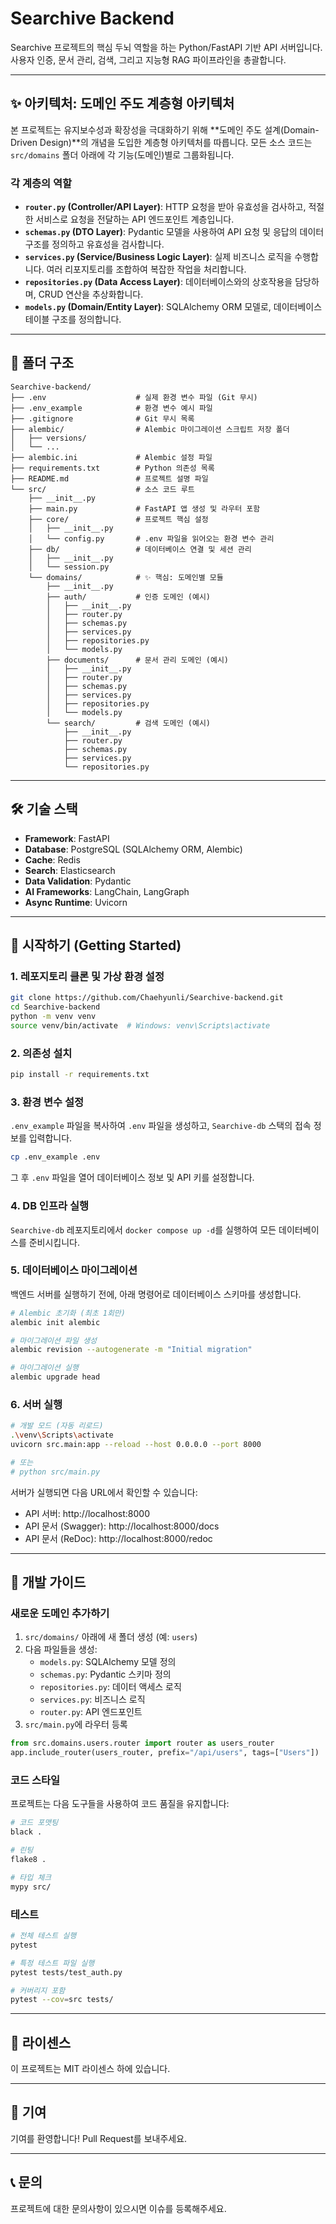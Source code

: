 # Searchive Backend

Searchive 프로젝트의 핵심 두뇌 역할을 하는 Python/FastAPI 기반 API 서버입니다. 사용자 인증, 문서 관리, 검색, 그리고 지능형 RAG 파이프라인을 총괄합니다.

---

## ✨ 아키텍처: 도메인 주도 계층형 아키텍처

본 프로젝트는 유지보수성과 확장성을 극대화하기 위해 **도메인 주도 설계(Domain-Driven Design)**의 개념을 도입한 계층형 아키텍처를 따릅니다. 모든 소스 코드는 `src/domains` 폴더 아래에 각 기능(도메인)별로 그룹화됩니다.

### 각 계층의 역할

-   **`router.py` (Controller/API Layer)**: HTTP 요청을 받아 유효성을 검사하고, 적절한 서비스로 요청을 전달하는 API 엔드포인트 계층입니다.
-   **`schemas.py` (DTO Layer)**: Pydantic 모델을 사용하여 API 요청 및 응답의 데이터 구조를 정의하고 유효성을 검사합니다.
-   **`services.py` (Service/Business Logic Layer)**: 실제 비즈니스 로직을 수행합니다. 여러 리포지토리를 조합하여 복잡한 작업을 처리합니다.
-   **`repositories.py` (Data Access Layer)**: 데이터베이스와의 상호작용을 담당하며, CRUD 연산을 추상화합니다.
-   **`models.py` (Domain/Entity Layer)**: SQLAlchemy ORM 모델로, 데이터베이스 테이블 구조를 정의합니다.

---

## 📂 폴더 구조

```
Searchive-backend/
├── .env                    # 실제 환경 변수 파일 (Git 무시)
├── .env_example            # 환경 변수 예시 파일
├── .gitignore              # Git 무시 목록
├── alembic/                # Alembic 마이그레이션 스크립트 저장 폴더
│   ├── versions/
│   └── ...
├── alembic.ini             # Alembic 설정 파일
├── requirements.txt        # Python 의존성 목록
├── README.md               # 프로젝트 설명 파일
└── src/                    # 소스 코드 루트
    ├── __init__.py
    ├── main.py             # FastAPI 앱 생성 및 라우터 포함
    ├── core/               # 프로젝트 핵심 설정
    │   ├── __init__.py
    │   └── config.py       # .env 파일을 읽어오는 환경 변수 관리
    ├── db/                 # 데이터베이스 연결 및 세션 관리
    │   ├── __init__.py
    │   └── session.py
    └── domains/            # ✨ 핵심: 도메인별 모듈
        ├── __init__.py
        ├── auth/           # 인증 도메인 (예시)
        │   ├── __init__.py
        │   ├── router.py
        │   ├── schemas.py
        │   ├── services.py
        │   ├── repositories.py
        │   └── models.py
        ├── documents/      # 문서 관리 도메인 (예시)
        │   ├── __init__.py
        │   ├── router.py
        │   ├── schemas.py
        │   ├── services.py
        │   ├── repositories.py
        │   └── models.py
        └── search/         # 검색 도메인 (예시)
            ├── __init__.py
            ├── router.py
            ├── schemas.py
            ├── services.py
            └── repositories.py
```

---

## 🛠️ 기술 스택

-   **Framework**: FastAPI
-   **Database**: PostgreSQL (SQLAlchemy ORM, Alembic)
-   **Cache**: Redis
-   **Search**: Elasticsearch
-   **Data Validation**: Pydantic
-   **AI Frameworks**: LangChain, LangGraph
-   **Async Runtime**: Uvicorn

---

## 🏁 시작하기 (Getting Started)

### 1. 레포지토리 클론 및 가상 환경 설정

```bash
git clone https://github.com/Chaehyunli/Searchive-backend.git 
cd Searchive-backend
python -m venv venv
source venv/bin/activate  # Windows: venv\Scripts\activate
```

### 2. 의존성 설치

```bash
pip install -r requirements.txt
```

### 3. 환경 변수 설정

`.env_example` 파일을 복사하여 `.env` 파일을 생성하고, `Searchive-db` 스택의 접속 정보를 입력합니다.

```bash
cp .env_example .env
```

그 후 `.env` 파일을 열어 데이터베이스 정보 및 API 키를 설정합니다.

### 4. DB 인프라 실행

`Searchive-db` 레포지토리에서 `docker compose up -d`를 실행하여 모든 데이터베이스를 준비시킵니다.

### 5. 데이터베이스 마이그레이션

백엔드 서버를 실행하기 전에, 아래 명령어로 데이터베이스 스키마를 생성합니다.

```bash
# Alembic 초기화 (최초 1회만)
alembic init alembic

# 마이그레이션 파일 생성
alembic revision --autogenerate -m "Initial migration"

# 마이그레이션 실행
alembic upgrade head
```

### 6. 서버 실행

```bash
# 개발 모드 (자동 리로드)
.\venv\Scripts\activate
uvicorn src.main:app --reload --host 0.0.0.0 --port 8000

# 또는
# python src/main.py
```

서버가 실행되면 다음 URL에서 확인할 수 있습니다:

-   API 서버: http://localhost:8000
-   API 문서 (Swagger): http://localhost:8000/docs
-   API 문서 (ReDoc): http://localhost:8000/redoc

---

## 📖 개발 가이드

### 새로운 도메인 추가하기

1. `src/domains/` 아래에 새 폴더 생성 (예: `users`)
2. 다음 파일들을 생성:
   - `models.py`: SQLAlchemy 모델 정의
   - `schemas.py`: Pydantic 스키마 정의
   - `repositories.py`: 데이터 액세스 로직
   - `services.py`: 비즈니스 로직
   - `router.py`: API 엔드포인트
3. `src/main.py`에 라우터 등록

```python
from src.domains.users.router import router as users_router
app.include_router(users_router, prefix="/api/users", tags=["Users"])
```

### 코드 스타일

프로젝트는 다음 도구들을 사용하여 코드 품질을 유지합니다:

```bash
# 코드 포맷팅
black .

# 린팅
flake8 .

# 타입 체크
mypy src/
```

### 테스트

```bash
# 전체 테스트 실행
pytest

# 특정 테스트 파일 실행
pytest tests/test_auth.py

# 커버리지 포함
pytest --cov=src tests/
```

---

## 📝 라이센스

이 프로젝트는 MIT 라이센스 하에 있습니다.

---

## 👥 기여

기여를 환영합니다! Pull Request를 보내주세요.

---

## 📞 문의

프로젝트에 대한 문의사항이 있으시면 이슈를 등록해주세요.
